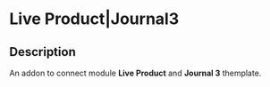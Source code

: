 # Live Product|Journal3

## Description
An addon to connect module **Live Product** and **Journal 3** themplate.


